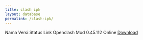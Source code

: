 ```yaml
---
title: clash ipk
layout: database
permalink: /clash-ipk/
---
```

<thead>
<tr>
  <th>Nama</th>
  <th>Versi</th>
  <th>Status</th>
  <th>Link</th>
</tr>
</thead>
<tbody>
<tr>
  <td>Openclash Mod</td>
  <td>0.45.112</td>
  <td>Online</td>
  <td><a href="/openclash-mod/">Download</a></td>       
</tr>
</tbody>
